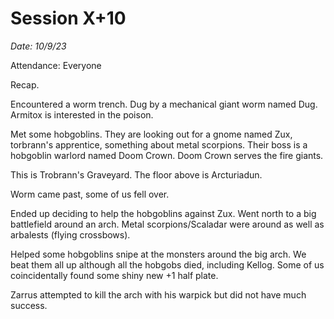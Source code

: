 # Session X+10

_Date: 10/9/23_

Attendance: Everyone

Recap.

Encountered a worm trench. Dug by a mechanical giant worm named Dug. Armitox is interested in the poison.

Met some hobgoblins. They are looking out for a gnome named Zux, torbrann's apprentice, something about metal scorpions. Their boss is a hobgoblin warlord named Doom Crown. Doom Crown serves the fire giants.

This is Trobrann's Graveyard. The floor above is Arcturiadun.

Worm came past, some of us fell over.

Ended up deciding to help the hobgoblins against Zux. Went north to a big battlefield around an arch. Metal scorpions/Scaladar were around as well as arbalests (flying crossbows).

Helped some hobgoblins snipe at the monsters around the big arch. We beat them all up although all the hobgobs died, including Kellog. Some of us coincidentally found some shiny new +1 half plate.

Zarrus attempted to kill the arch with his warpick but did not have much success.


